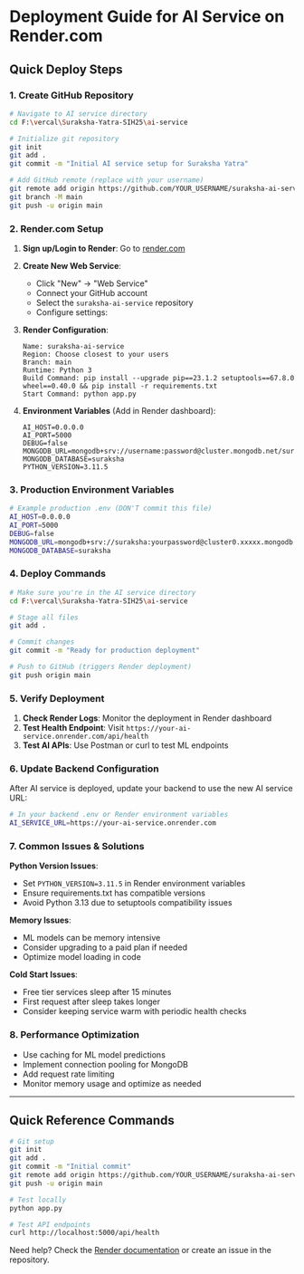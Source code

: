 # Deployment Guide for AI Service on Render.com

## Quick Deploy Steps

### 1. Create GitHub Repository

```bash
# Navigate to AI service directory
cd F:\vercal\Suraksha-Yatra-SIH25\ai-service

# Initialize git repository
git init
git add .
git commit -m "Initial AI service setup for Suraksha Yatra"

# Add GitHub remote (replace with your username)
git remote add origin https://github.com/YOUR_USERNAME/suraksha-ai-service.git
git branch -M main
git push -u origin main
```

### 2. Render.com Setup

1. **Sign up/Login to Render**: Go to [render.com](https://render.com)

2. **Create New Web Service**:
   - Click "New" → "Web Service"
   - Connect your GitHub account
   - Select the `suraksha-ai-service` repository
   - Configure settings:

3. **Render Configuration**:
   ```
   Name: suraksha-ai-service
   Region: Choose closest to your users
   Branch: main
   Runtime: Python 3
   Build Command: pip install --upgrade pip==23.1.2 setuptools==67.8.0 wheel==0.40.0 && pip install -r requirements.txt
   Start Command: python app.py
   ```

4. **Environment Variables** (Add in Render dashboard):
   ```
   AI_HOST=0.0.0.0
   AI_PORT=5000
   DEBUG=false
   MONGODB_URL=mongodb+srv://username:password@cluster.mongodb.net/suraksha
   MONGODB_DATABASE=suraksha
   PYTHON_VERSION=3.11.5
   ```

### 3. Production Environment Variables

```bash
# Example production .env (DON'T commit this file)
AI_HOST=0.0.0.0
AI_PORT=5000
DEBUG=false
MONGODB_URL=mongodb+srv://suraksha:yourpassword@cluster0.xxxxx.mongodb.net/suraksha?retryWrites=true&w=majority
MONGODB_DATABASE=suraksha
```

### 4. Deploy Commands

```bash
# Make sure you're in the AI service directory
cd F:\vercal\Suraksha-Yatra-SIH25\ai-service

# Stage all files
git add .

# Commit changes
git commit -m "Ready for production deployment"

# Push to GitHub (triggers Render deployment)
git push origin main
```

### 5. Verify Deployment

1. **Check Render Logs**: Monitor the deployment in Render dashboard
2. **Test Health Endpoint**: Visit `https://your-ai-service.onrender.com/api/health`
3. **Test AI APIs**: Use Postman or curl to test ML endpoints

### 6. Update Backend Configuration

After AI service is deployed, update your backend to use the new AI service URL:

```bash
# In your backend .env or Render environment variables
AI_SERVICE_URL=https://your-ai-service.onrender.com
```

### 7. Common Issues & Solutions

**Python Version Issues**:
- Set `PYTHON_VERSION=3.11.5` in Render environment variables
- Ensure requirements.txt has compatible versions
- Avoid Python 3.13 due to setuptools compatibility issues

**Memory Issues**:
- ML models can be memory intensive
- Consider upgrading to a paid plan if needed
- Optimize model loading in code

**Cold Start Issues**:
- Free tier services sleep after 15 minutes
- First request after sleep takes longer
- Consider keeping service warm with periodic health checks

### 8. Performance Optimization

- Use caching for ML model predictions
- Implement connection pooling for MongoDB
- Add request rate limiting
- Monitor memory usage and optimize as needed

---

## Quick Reference Commands

```bash
# Git setup
git init
git add .
git commit -m "Initial commit"
git remote add origin https://github.com/YOUR_USERNAME/suraksha-ai-service.git
git push -u origin main

# Test locally
python app.py

# Test API endpoints
curl http://localhost:5000/api/health
```

Need help? Check the [Render documentation](https://render.com/docs) or create an issue in the repository.